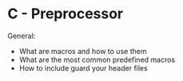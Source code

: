# C - Preprocessor

General:

* What are macros and how to use them
* What are the most common predefined macros
* How to include guard your header files
